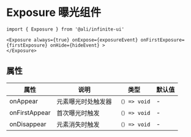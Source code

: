 # Exposure 曝光组件

```
import { Exposure } from '@ali/infinite-ui'

<Exposure always={true} onExpose={exposureEvent} onFirstExposure={firstExposure} onHide={hideEvent} >
</Exposure>
```


## 属性


| 属性                      | 说明             | 类型                     | 默认值                    |
| ------------------------- | ----------------- | ------------------------- |------------------------- |
| onAppear  | 元素曝光时处触发器                         | `（）=> void` | -      |
| onFirstAppear  | 首次曝光时触发                         | `（）=> void` | -      |
| onDisappear  | 元素消失时触发                         | `（）=> void` | -      |